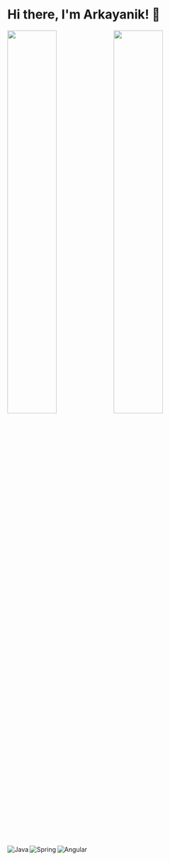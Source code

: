 # Hi there, I'm Arkayanik!  👋

<img align="left" width="47%" src="https://github-readme-stats.vercel.app/api?username=Arkayanik&show_icons=true&theme=radical" />
<img width="47%" src="https://github-readme-stats.vercel.app/api/top-langs/?username=Arkayanik&layout=compact" />

<img align="left" alt="Java"  src="https://img.shields.io/badge/java-%23ED8B00.svg?style=for-the-badge&logo=java&logoColor=white" />
<img align="left" alt="Spring"  src="https://img.shields.io/badge/Spring_Boot-F2F4F9?style=for-the-badge&logo=spring-boot" />
<img align="left" alt="Angular" src="https://img.shields.io/badge/angular-%23DD0031.svg?style=for-the-badge&logo=angular&logoColor=white" />
